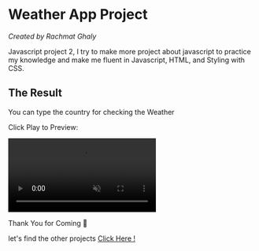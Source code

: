 # Weather App Project

_Created by Rachmat Ghaly_

Javascript project 2, I try to make more project about javascript to practice my knowledge and make me fluent in Javascript, HTML, and Styling with CSS.

## The Result

You can type the country for checking the Weather

Click Play to Preview:

[<video src="assets/videos/weatherApp-project.mp4" autoplay loop muted playsinline style="max-width: 1080px;">
</video>](https://user-images.githubusercontent.com/60167960/235725313-3349bd26-9580-4dd3-b791-95b3d7ef5c0a.mp4)

Thank You for Coming 🤗

let's find the other projects
[Click Here !](https://github.com/ghaly09)
